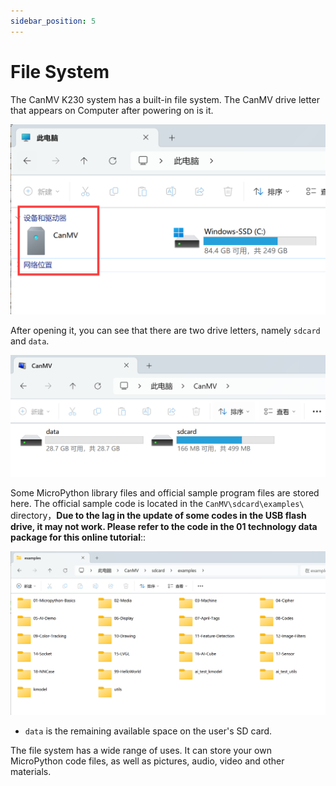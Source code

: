 ```yaml
---
sidebar_position: 5
---
```


# File System

The CanMV K230 system has a built-in file system. The CanMV drive letter that appears on Computer after powering on is it.

![file_system1](./img/file_system/file_system1.png)

After opening it, you can see that there are two drive letters, namely `sdcard` and `data`.

![file_system1](./img/file_system/file_system1_1.png)

Some MicroPython library files and official sample program files are stored here. The official sample code is located in the `CanMV\sdcard\examples\` directory，**Due to the lag in the update of some codes in the USB flash drive, it may not work. Please refer to the code in the 01 technology data package for this online tutorial**::

![file_system1](./img/file_system/file_system2.png)

- `data` is the remaining available space on the user's SD card.

The file system has a wide range of uses. It can store your own MicroPython code files, as well as pictures, audio, video and other materials.